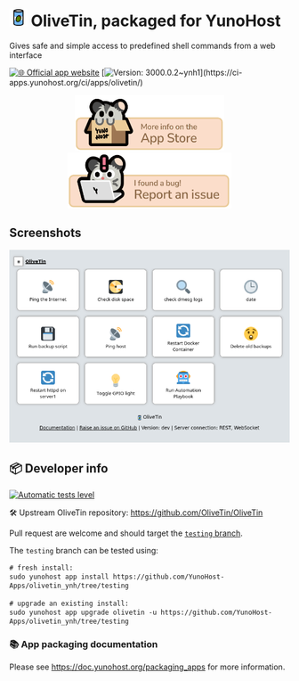 <!--
N.B.: This README was automatically generated by <https://github.com/YunoHost/apps_tools/blob/main/readme_generator>
It shall NOT be edited by hand.
-->

<h1>
  <img src="https://raw.githubusercontent.com/YunoHost/apps/main/logos/olivetin.png" width="32px" alt="Logo of OliveTin">
  OliveTin, packaged for YunoHost
</h1>

Gives safe and simple access to predefined shell commands from a web interface

[![🌐 Official app website](https://img.shields.io/badge/Official_app_website-darkgreen?style=for-the-badge)](https://www.olivetin.app)
[![Version: 3000.0.2~ynh1](https://img.shields.io/badge/Version-3000.0.2~ynh1-rgb(18,138,11)?style=for-the-badge)](https://ci-apps.yunohost.org/ci/apps/olivetin/)


<div align="center">
<a href="https://apps.yunohost.org/app/olivetin"><img height="100px" src="https://github.com/YunoHost/yunohost-artwork/raw/refs/heads/main/badges/neopossum-badges/badge_more_info_on_the_appstore.svg"/></a>
<a href="https://github.com/YunoHost-Apps/olivetin_ynh/issues"><img height="100px" src="https://github.com/YunoHost/yunohost-artwork/raw/refs/heads/main/badges/neopossum-badges/badge_report_an_issue.svg"/></a>
</div>


## Screenshots
![Screenshot of OliveTin](./doc/screenshots/screenshotDesktop.png)

## 📦 Developer info

[![Automatic tests level](https://apps.yunohost.org/badge/cilevel/olivetin)](https://ci-apps.yunohost.org/ci/apps/olivetin/)

🛠️ Upstream OliveTin repository: <https://github.com/OliveTin/OliveTin>

Pull request are welcome and should target the [`testing` branch](https://github.com/YunoHost-Apps/olivetin_ynh/tree/testing).

The `testing` branch can be tested using:
```
# fresh install:
sudo yunohost app install https://github.com/YunoHost-Apps/olivetin_ynh/tree/testing

# upgrade an existing install:
sudo yunohost app upgrade olivetin -u https://github.com/YunoHost-Apps/olivetin_ynh/tree/testing
```

### 📚 App packaging documentation

Please see <https://doc.yunohost.org/packaging_apps> for more information.